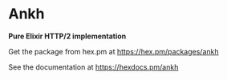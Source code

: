 # Ankh

**Pure Elixir HTTP/2 implementation**

Get the package from hex.pm at https://hex.pm/packages/ankh

See the documentation at https://hexdocs.pm/ankh
